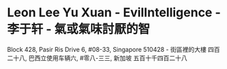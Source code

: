 # Leon Lee Yu Xuan - EvilIntelligence - 李于轩 - 氣或氣味討厭的智
Block 428,  Pasir Ris Drive 6,  #08-33,  Singapore 510428 - 街區裡的大樓 四百二十八,  巴西立使用车辆六,  #零八-三三,  新加坡 五百十千四百二十八
